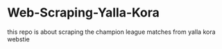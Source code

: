 # Web-Scraping-Yalla-Kora
this repo is about scraping the champion league matches from yalla kora webstie 
